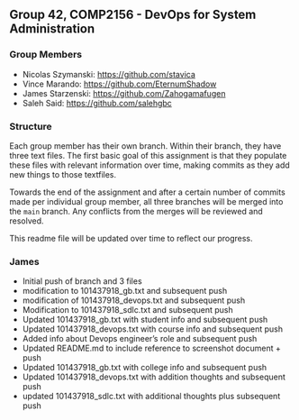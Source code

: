 ## Group 42, COMP2156 - DevOps for System Administration

### Group Members

- Nicolas Szymanski: https://github.com/stavica
- Vince Marando: https://github.com/EternumShadow
- James Starzenski: https://github.com/Zahogamafugen
- Saleh Said: https://github.com/salehgbc

### Structure

Each group member has their own branch. Within their branch, they have three text files. The first basic goal of this assignment is that they populate these files with relevant information over time, making commits as they add new things to those textfiles.

Towards the end of the assignment and after a certain number of commits made per individual group member, all three branches will be merged into the `main` branch. Any conflicts from the merges will be reviewed and resolved.

This readme file will be updated over time to reflect our progress.

### James

- Initial push of branch and 3 files
- modification to 101437918_gb.txt and subsequent push
- modification of 101437918_devops.txt and subsequent push
- Modification to 101437918_sdlc.txt and subsequent push
- Updated 101437918_gb.txt with student info and subsequent push
- Updated 101437918_devops.txt with course info and subsequent push
- Added info about Devops engineer’s role and subsequent push
- Updated README.md to include reference to screenshot document + push
- Updated 101437918_gb.txt with college info and subsequent push
- Updated 101437918_devops.txt with addition thoughts and subsequent push
- updated 101437918_sdlc.txt with additional thoughts plus subsequent push
